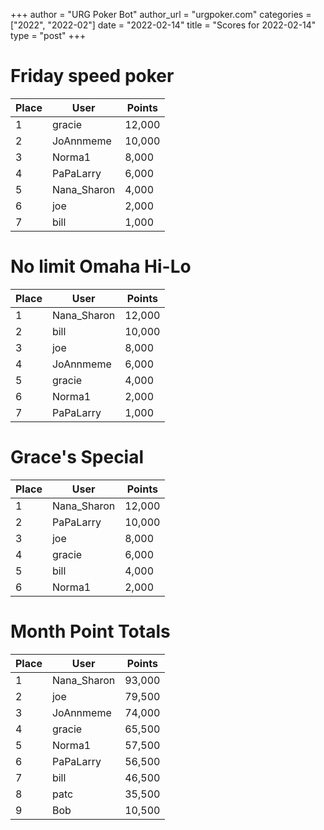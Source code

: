 +++
author = "URG Poker Bot"
author_url = "urgpoker.com"
categories = ["2022", "2022-02"]
date = "2022-02-14"
title = "Scores for 2022-02-14"
type = "post"
+++
# Friday speed poker

| Place | User | Points |
|-------|------|--------|
| 1 | gracie | 12,000 |
| 2 | JoAnnmeme | 10,000 |
| 3 | Norma1 | 8,000 |
| 4 | PaPaLarry | 6,000 |
| 5 | Nana_Sharon | 4,000 |
| 6 | joe | 2,000 |
| 7 | bill | 1,000 |

# No limit Omaha Hi-Lo

| Place | User | Points |
|-------|------|--------|
| 1 | Nana_Sharon | 12,000 |
| 2 | bill | 10,000 |
| 3 | joe | 8,000 |
| 4 | JoAnnmeme | 6,000 |
| 5 | gracie | 4,000 |
| 6 | Norma1 | 2,000 |
| 7 | PaPaLarry | 1,000 |

# Grace's Special

| Place | User | Points |
|-------|------|--------|
| 1 | Nana_Sharon | 12,000 |
| 2 | PaPaLarry | 10,000 |
| 3 | joe | 8,000 |
| 4 | gracie | 6,000 |
| 5 | bill | 4,000 |
| 6 | Norma1 | 2,000 |

# Month Point Totals

| Place | User | Points |
|-------|------|--------|
| 1 | Nana_Sharon | 93,000 |
| 2 | joe | 79,500 |
| 3 | JoAnnmeme | 74,000 |
| 4 | gracie | 65,500 |
| 5 | Norma1 | 57,500 |
| 6 | PaPaLarry | 56,500 |
| 7 | bill | 46,500 |
| 8 | patc | 35,500 |
| 9 | Bob | 10,500 |
